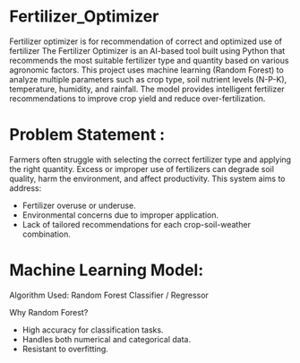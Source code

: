 # Fertilizer_Optimizer
Fertilizer optimizer is for recommendation of correct and optimized use of fertilizer
The Fertilizer Optimizer is an AI-based tool built using Python that recommends the most suitable fertilizer type and quantity based on various agronomic factors. This project uses machine learning (Random Forest) to analyze multiple parameters such as crop type, soil nutrient levels (N-P-K), temperature, humidity, and rainfall. The model provides intelligent fertilizer recommendations to improve crop yield and reduce over-fertilization.

# Problem Statement :

Farmers often struggle with selecting the correct fertilizer type and applying the right quantity. Excess or improper use of fertilizers can degrade soil quality, harm the environment, and affect productivity. This system aims to address:

* Fertilizer overuse or underuse.
* Environmental concerns due to improper application.
* Lack of tailored recommendations for each crop-soil-weather combination.

# Machine Learning Model:

Algorithm Used: Random Forest Classifier / Regressor

Why Random Forest?

* High accuracy for classification tasks.
* Handles both numerical and categorical data.
* Resistant to overfitting.

